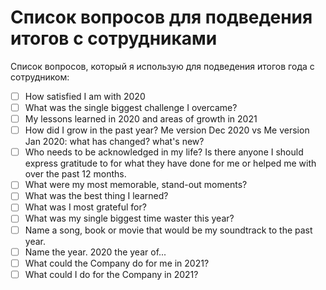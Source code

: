 # Список вопросов для подведения итогов с сотрудниками

Список вопросов, который я использую для подведения итогов года с сотрудником:
- [ ] How satisfied I am with 2020
- [ ] What was the single biggest challenge I overcame?
- [ ] My lessons learned in 2020 and areas of growth in 2021
- [ ] How did I grow in the past year? Me version Dec 2020 vs Me version Jan 2020: what has changed? what's new? 
- [ ] Who needs to be acknowledged in my life? Is there anyone I should express gratitude to for what they have done for me or helped me with over the past 12 months.
- [ ] What were my most memorable, stand-out moments?
- [ ] What was the best thing I learned?
- [ ] What was I most grateful for?
- [ ] What was my single biggest time waster this year?
- [ ] Name a song, book or movie that would be my soundtrack to the past year.
- [ ] Name the year. 2020 the year of...
- [ ] What could the Company do for me in 2021?
- [ ] What could I do for the Company in 2021?